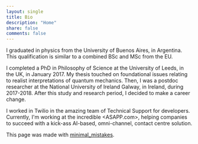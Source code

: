 ```yaml
---
layout: single
title: Bio
description: "Home"
share: false
comments: false
---
```


I graduated in physics from the University of Buenos Aires, in Argentina. This qualification is similar to a combined BSc and MSc from the EU.

I completed a PhD in Philosophy of Science at the University of Leeds, in the UK, in January 2017. My thesis touched on foundational issues relating to realist interpretations of quantum mechanics. Then, I was a postdoc researcher at the National University of Ireland Galway, in Ireland, during 2017-2018. After this study and research period, I decided to make a career change.

I worked in Twilio in the amazing team of Technical Support for developers. Currently, I'm working at the incredible <ASAPP.com>, helping companies to succeed with a kick-ass AI-based, omni-channel, contact centre solution.


This page was made with [minimal_mistakes](https://mmistakes.github.io/minimal-mistakes/).
